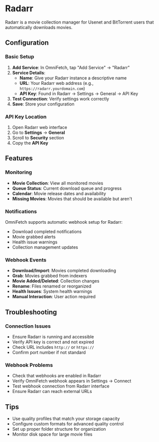 # Radarr

Radarr is a movie collection manager for Usenet and BitTorrent users that automatically downloads movies.

## Configuration

### Basic Setup
1. **Add Service**: In OmniFetch, tap "Add Service" → "Radarr"
2. **Service Details**:
   - **Name**: Give your Radarr instance a descriptive name
   - **URL**: Your Radarr web address (e.g., `https://radarr.yourdomain.com`)
   - **API Key**: Found in Radarr → Settings → General → API Key
3. **Test Connection**: Verify settings work correctly
4. **Save**: Store your configuration

### API Key Location
1. Open Radarr web interface
2. Go to **Settings** → **General**
3. Scroll to **Security** section
4. Copy the **API Key**

## Features

### Monitoring
- **Movie Collection**: View all monitored movies
- **Queue Status**: Current download queue and progress
- **Calendar**: Movie release dates and availability
- **Missing Movies**: Movies that should be available but aren't

### Notifications
OmniFetch supports automatic webhook setup for Radarr:
- Download completed notifications
- Movie grabbed alerts
- Health issue warnings
- Collection management updates

### Webhook Events
- **Download/Import**: Movies completed downloading
- **Grab**: Movies grabbed from indexers
- **Movie Added/Deleted**: Collection changes
- **Rename**: Files renamed or reorganized
- **Health Issues**: System health warnings
- **Manual Interaction**: User action required

## Troubleshooting

### Connection Issues
- Ensure Radarr is running and accessible
- Verify API key is correct and not expired
- Check URL includes `http://` or `https://`
- Confirm port number if not standard

### Webhook Problems
- Check that webhooks are enabled in Radarr
- Verify OmniFetch webhook appears in Settings → Connect
- Test webhook connection from Radarr interface
- Ensure Radarr can reach external URLs

## Tips

- Use quality profiles that match your storage capacity
- Configure custom formats for advanced quality control
- Set up proper folder structure for organization
- Monitor disk space for large movie files